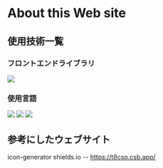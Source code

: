 # About this Web site
## 使用技術一覧
### フロントエンドライブラリ
<!-- シールド一覧 -->
<img src="https://img.shields.io/badge/-React-00003B.svg?logo=react&style=popout">

### 使用言語
<img src="https://img.shields.io/badge/-HTML5-FFFFFF.svg?logo=html5&style=popout">

<img src="https://img.shields.io/badge/-Sass-000000.svg?logo=sass&style=popout">


<img src="https://img.shields.io/badge/-JavaScript-FFFFFF.svg?logo=javascript&style=popout">

## 参考にしたウェブサイト
<p>icon-generator shields.io -- <a href="https://t8csp.csb.app/">https://t8csp.csb.app/</a></p>

